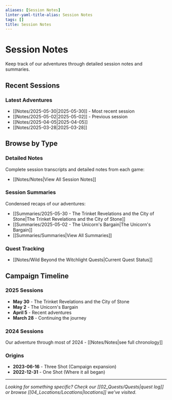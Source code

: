 ```yaml
---
aliases: [Session Notes]
linter-yaml-title-alias: Session Notes
tags: []
title: Session Notes
---
```


# Session Notes

Keep track of our adventures through detailed session notes and summaries.

## Recent Sessions

### Latest Adventures

- [[Notes/2025-05-30|2025-05-30]] - Most recent session
- [[Notes/2025-05-02|2025-05-02]] - Previous session
- [[Notes/2025-04-05|2025-04-05]]
- [[Notes/2025-03-28|2025-03-28]]

## Browse by Type

### Detailed Notes

Complete session transcripts and detailed notes from each game:

- [[Notes/Notes|View All Session Notes]]

### Session Summaries

Condensed recaps of our adventures:

- [[Summaries/2025-05-30 - The Trinket Revelations and the City of Stone|The Trinket Revelations and the City of Stone]]
- [[Summaries/2025-05-02 - The Unicorn's Bargain|The Unicorn's Bargain]]
- [[Summaries/Summaries|View All Summaries]]

### Quest Tracking

- [[Notes/Wild Beyond the Witchlight Quests|Current Quest Status]]

## Campaign Timeline

### 2025 Sessions

- **May 30** - The Trinket Revelations and the City of Stone
- **May 2** - The Unicorn's Bargain
- **April 5** - Recent adventures
- **March 28** - Continuing the journey

### 2024 Sessions

Our adventure through most of 2024 - [[Notes/Notes|see full chronology]]

### Origins

- **2023-06-16** - Three Shot (Campaign expansion)
- **2022-12-31** - One Shot (Where it all began)

---

*Looking for something specific? Check our [[02_Quests/Quests|quest log]] or browse [[04_Locations/Locations|locations]] we've visited.*
